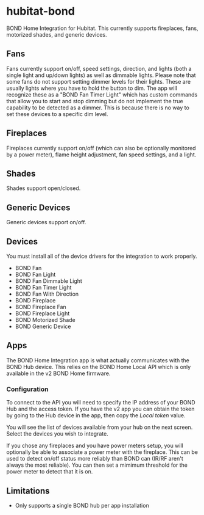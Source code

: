 # hubitat-bond
BOND Home Integration for Hubitat. This currently supports fireplaces, fans, motorized shades, and generic devices.
 
## Fans
Fans currently support on/off, speed settings, direction, and lights (both a single light and up/down lights) as well as dimmable lights. Please note that some fans do not support setting dimmer levels for their lights. These are usually lights where you have to hold the button to dim. The app will recognize these as a "BOND Fan Timer Light" which has custom commands that allow you to start and stop dimming but do not implement the true capability to be detected as a dimmer. This is because there is no way to set these devices to a specific dim level.
 
## Fireplaces
Fireplaces currently support on/off (which can also be optionally monitored by a power meter), flame height adjustment, fan speed settings, and a light.

## Shades
Shades support open/closed.

## Generic Devices
Generic devices support on/off.

## Devices
You must install all of the device drivers for the integration to work properly.
* BOND Fan
* BOND Fan Light
* BOND Fan Dimmable Light
* BOND Fan Timer Light
* BOND Fan With Direction
* BOND Fireplace
* BOND Fireplace Fan
* BOND Fireplace Light
* BOND Motorized Shade
* BOND Generic Device

## Apps
The BOND Home Integration app is what actually communicates with the BOND Hub device. This relies on the BOND Home Local API which is only available in the v2 BOND Home firmware.

### Configuration
To connect to the API you will need to specify the IP address of your BOND Hub and the access token. If you have the v2 app you can obtain the token by going to the Hub device in the app, then copy the _Local token_ value.

You will see the list of devices available from your hub on the next screen. Select the devices you wish to integrate.

If you chose any fireplaces and you have power meters setup, you will optionally be able to associate a power meter with the fireplace. This can be used to detect on/off status more reliably than BOND can (IR/RF aren't always the most reliable). You can then set a mimimum threshold for the power meter to detect that it is on.

## Limitations
* Only supports a single BOND hub per app installation
